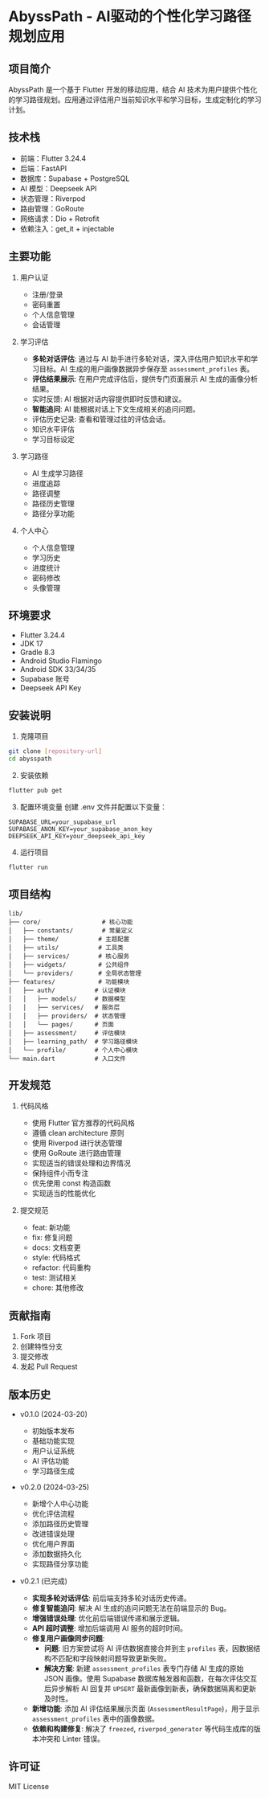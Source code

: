 # AbyssPath - AI驱动的个性化学习路径规划应用

## 项目简介
AbyssPath 是一个基于 Flutter 开发的移动应用，结合 AI 技术为用户提供个性化的学习路径规划。应用通过评估用户当前知识水平和学习目标，生成定制化的学习计划。

## 技术栈
- 前端：Flutter 3.24.4
- 后端：FastAPI
- 数据库：Supabase + PostgreSQL
- AI 模型：Deepseek API
- 状态管理：Riverpod
- 路由管理：GoRoute
- 网络请求：Dio + Retrofit
- 依赖注入：get_it + injectable

## 主要功能
1. 用户认证
   - 注册/登录
   - 密码重置
   - 个人信息管理
   - 会话管理

2. 学习评估
   - **多轮对话评估**: 通过与 AI 助手进行多轮对话，深入评估用户知识水平和学习目标。AI 生成的用户画像数据异步保存至 `assessment_profiles` 表。
   - **评估结果展示**: 在用户完成评估后，提供专门页面展示 AI 生成的画像分析结果。
   - 实时反馈: AI 根据对话内容提供即时反馈和建议。
   - **智能追问**: AI 能根据对话上下文生成相关的追问问题。
   - 评估历史记录: 查看和管理过往的评估会话。
   - 知识水平评估
   - 学习目标设定


3. 学习路径
   - AI 生成学习路径
   - 进度追踪
   - 路径调整
   - 路径历史管理
   - 路径分享功能

4. 个人中心
   - 个人信息管理
   - 学习历史
   - 进度统计
   - 密码修改
   - 头像管理

## 环境要求
- Flutter 3.24.4
- JDK 17
- Gradle 8.3
- Android Studio Flamingo
- Android SDK 33/34/35
- Supabase 账号
- Deepseek API Key

## 安装说明
1. 克隆项目
```bash
git clone [repository-url]
cd abysspath
```

2. 安装依赖
```bash
flutter pub get
```

3. 配置环境变量
创建 .env 文件并配置以下变量：
```
SUPABASE_URL=your_supabase_url
SUPABASE_ANON_KEY=your_supabase_anon_key
DEEPSEEK_API_KEY=your_deepseek_api_key
```

4. 运行项目
```bash
flutter run
```

## 项目结构
```
lib/
├── core/                 # 核心功能
│   ├── constants/        # 常量定义
│   ├── theme/           # 主题配置
│   ├── utils/           # 工具类
│   ├── services/        # 核心服务
│   ├── widgets/         # 公共组件
│   └── providers/       # 全局状态管理
├── features/            # 功能模块
│   ├── auth/           # 认证模块
│   │   ├── models/     # 数据模型
│   │   ├── services/   # 服务层
│   │   ├── providers/  # 状态管理
│   │   └── pages/      # 页面
│   ├── assessment/     # 评估模块
│   ├── learning_path/  # 学习路径模块
│   └── profile/        # 个人中心模块
└── main.dart           # 入口文件
```

## 开发规范
1. 代码风格
   - 使用 Flutter 官方推荐的代码风格
   - 遵循 clean architecture 原则
   - 使用 Riverpod 进行状态管理
   - 使用 GoRoute 进行路由管理
   - 实现适当的错误处理和边界情况
   - 保持组件小而专注
   - 优先使用 const 构造函数
   - 实现适当的性能优化

2. 提交规范
   - feat: 新功能
   - fix: 修复问题
   - docs: 文档变更
   - style: 代码格式
   - refactor: 代码重构
   - test: 测试相关
   - chore: 其他修改

## 贡献指南
1. Fork 项目
2. 创建特性分支
3. 提交修改
4. 发起 Pull Request

## 版本历史
- v0.1.0 (2024-03-20)
  - 初始版本发布
  - 基础功能实现
  - 用户认证系统
  - AI 评估功能
  - 学习路径生成

- v0.2.0 (2024-03-25)
  - 新增个人中心功能
  - 优化评估流程
  - 添加路径历史管理
  - 改进错误处理
  - 优化用户界面
  - 添加数据持久化
  - 实现路径分享功能

- v0.2.1 (已完成)
  - **实现多轮对话评估**: 前后端支持多轮对话历史传递。
  - **修复智能追问**: 解决 AI 生成的追问问题无法在前端显示的 Bug。
  - **增强错误处理**: 优化前后端错误传递和展示逻辑。
  - **API 超时调整**: 增加后端调用 AI 服务的超时时间。
  - **修复用户画像同步问题**: 
    - **问题**: 旧方案尝试将 AI 评估数据直接合并到主 `profiles` 表，因数据结构不匹配和字段映射问题导致更新失败。
    - **解决方案**: 新建 `assessment_profiles` 表专门存储 AI 生成的原始 JSON 画像。使用 Supabase 数据库触发器和函数，在每次评估交互后异步解析 AI 回复并 `UPSERT` 最新画像到新表，确保数据隔离和更新及时性。
  - **新增功能**: 添加 AI 评估结果展示页面 (`AssessmentResultPage`)，用于显示 `assessment_profiles` 表中的画像数据。
  - **依赖和构建修复**: 解决了 `freezed`, `riverpod_generator` 等代码生成库的版本冲突和 Linter 错误。

## 许可证
MIT License
